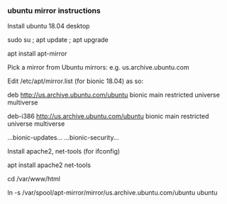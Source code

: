 
### ubuntu mirror instructions  
Install ubuntu 18.04 desktop 

sudo su ; apt update ; apt upgrade  

apt install apt-mirror  

Pick a mirror from Ubuntu mirrors: e.g. us.archive.ubuntu.com  


Edit /etc/apt/mirror.list (for bionic 18.04) as so:   

deb http://us.archive.ubuntu.com/ubuntu bionic main restricted universe multiverse   

deb-i386 http://us.archive.ubuntu.com/ubuntu bionic main restricted universe multiverse  

...bionic-updates... ...bionic-security...  

Install apache2, net-tools (for ifconfig)   

apt install apache2 net-tools  

cd /var/www/html   

ln -s /var/spool/apt-mirror/mirror/us.archive.ubuntu.com/ubuntu ubuntu  
